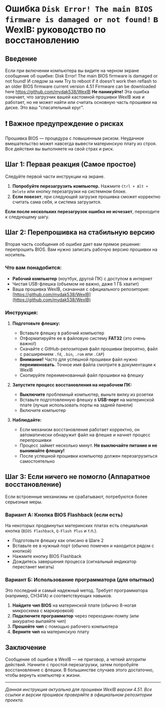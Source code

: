 # Ошибка `Disk Error! The main BIOS firmware is damaged or not found!` в WexIB: руководство по восстановлению

## Введение

Если при включении компьютера вы видите на черном экране сообщение об ошибке:
Disk Error! The main BIOS firmware is damaged or not found!
И следом за ним 
Try to reboot if it doesn't work then reflash to an older BIOS firmware current version 4.51 Firmware can be downloaded here https://github.com/mydak538/WexIB
**Не паникуйте!** Эта ошибка означает, что загрузчик вашей кастомной прошивки WexIB жив и работает, но не может найти или считать основную часть прошивки на диске. Это ваш "спасательный круг".

## ❗ Важное предупреждение о рисках

Прошивка BIOS — процедура с повышенным риском. Неудачное вмешательство может навсегда вывести материнскую плату из строя. Все действия вы выполняете на свой страх и риск.

## Шаг 1: Первая реакция (Самое простое)

Следуйте первой части инструкции на экране.

1. **Попробуйте перезагрузить компьютер.** Нажмите `Ctrl + Alt + Delete` или кнопку перезагрузки на системном блоке.
2. **Если повезет**, при следующей загрузке прошивка сможет корректно считать сама себя, и система загрузится.

**Если после нескольких перезагрузок ошибка не исчезает**, переходите к следующему шагу.

## Шаг 2: Перепрошивка на стабильную версию

Вторая часть сообщения об ошибке дает вам прямое решение: перепрошить BIOS. Вам нужно записать рабочую версию прошивки на носитель.

### Что вам понадобится:

- **Рабочий компьютер** (ноутбук, другой ПК) с доступом в интернет
- Чистая USB-флешка (объемом не важно, даже 1 ГБ хватит)
- Ваша прошивка WexIB, скачанная с официального репозитория: [https://github.com/mydak538/WexIB](https://github.com/mydak538/WexIB)

### Инструкция:

1. **Подготовьте флешку:**
   - Вставьте флешку в рабочий компьютер
   - Отформатируйте ее в файловую систему **FAT32** (это очень важно!)
   - Скачайте с GitHub-репозитория файл прошивки (вероятно, файл с расширением `.fd`, `.bin`, `.rom` или `.CAP`)
   - **Внимание!** Часто для успешной прошивки файл нужно **переименовать**. Точное имя файла смотрите в документации к WexIB
   - Скопируйте переименованный файл прошивки на флешку

2. **Запустите процесс восстановления на нерабочем ПК:**
   - **Выключите** проблемный компьютер, выньте вилку из розетки
   - Вставьте подготовленную флешку в **USB-порт** на материнской плате (лучше использовать порты на задней панели)
   - Включите компьютер

3. **Наблюдайте:**
   - Если механизм восстановления работает корректно, он автоматически обнаружит файл на флешке и начнет процесс перепрошивки
   - Процесс займет несколько минут. **Не выключайте питание и не вынимайте флешку!**
   - После успешной прошивки компьютер должен перезагрузиться самостоятельно

## Шаг 3: Если ничего не помогло (Аппаратное восстановление)

Если встроенные механизмы не срабатывают, потребуются более серьезные меры.

### Вариант А: Кнопка BIOS Flashback (если есть)

На некоторых продвинутых материнских платах есть специальная кнопка (`BIOS Flashback`, `Q-Flash Plus` и т.п.).

- Подготовьте флешку как описано в Шаге 2
- Вставьте ее в нужный порт (обычно помечен и находится рядом с кнопкой)
- Нажмите кнопку BIOS Flashback
- Дождитесь завершения процесса (сигнальный индикатор перестанет мигать)

### Вариант Б: Использование программатора (для опытных)

Это последний и самый надежный метод. Требует программатора (например, CH341A) и соответствующих навыков.

1. **Найдите чип BIOS** на материнской плате (обычно 8-ногая микросхема с маркировкой)
2. **Подключите программатор** через переходник-помпу (или аккуратно выпаяйте чип)
3. **Прошейте чип** с помощью рабочего компьютера
4. **Верните чип** на материнскую плату

## Заключение

Сообщение об ошибке в WexIB — не приговор, а четкий алгоритм действий. Начните с простой перезагрузки, затем попробуйте восстановление с флешки. В большинстве случаев этого достаточно, чтобы вернуть компьютер к жизни.

---
*Данная инструкция актуальна для прошивки WexIB версии 4.51. Все ссылки и версии прошивок проверяйте в официальном репозитории проекта.*
